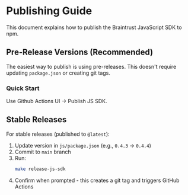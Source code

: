 # Publishing Guide

This document explains how to publish the Braintrust JavaScript SDK to npm.

## Pre-Release Versions (Recommended)

The easiest way to publish is using pre-releases. This doesn't require updating `package.json` or creating git tags.

### Quick Start

Use Github Actions UI -> Publish JS SDK.

## Stable Releases

For stable releases (published to `@latest`):

1. Update version in `js/package.json` (e.g., `0.4.3` → `0.4.4`)
2. Commit to `main` branch
3. Run:
   ```bash
   make release-js-sdk
   ```
4. Confirm when prompted - this creates a git tag and triggers GitHub Actions
